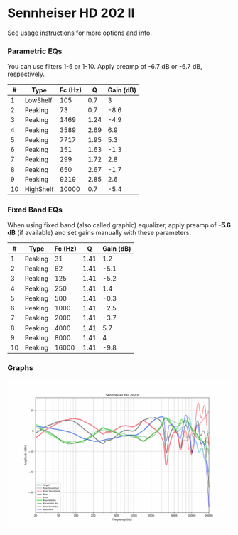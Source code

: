# Sennheiser HD 202 II
See [usage instructions](https://github.com/jaakkopasanen/AutoEq#usage) for more options and info.

### Parametric EQs
You can use filters 1-5 or 1-10. Apply preamp of -6.7 dB or -6.7 dB, respectively.

|   # | Type      |   Fc (Hz) |    Q |   Gain (dB) |
|-----|-----------|-----------|------|-------------|
|   1 | LowShelf  |       105 | 0.7  |         3   |
|   2 | Peaking   |        73 | 0.7  |        -8.6 |
|   3 | Peaking   |      1469 | 1.24 |        -4.9 |
|   4 | Peaking   |      3589 | 2.69 |         6.9 |
|   5 | Peaking   |      7717 | 1.95 |         5.3 |
|   6 | Peaking   |       151 | 1.63 |        -1.3 |
|   7 | Peaking   |       299 | 1.72 |         2.8 |
|   8 | Peaking   |       650 | 2.67 |        -1.7 |
|   9 | Peaking   |      9219 | 2.85 |         2.6 |
|  10 | HighShelf |     10000 | 0.7  |        -5.4 |

### Fixed Band EQs
When using fixed band (also called graphic) equalizer, apply preamp of **-5.6 dB** (if available) and set gains manually with these parameters.

|   # | Type    |   Fc (Hz) |    Q |   Gain (dB) |
|-----|---------|-----------|------|-------------|
|   1 | Peaking |        31 | 1.41 |         1.2 |
|   2 | Peaking |        62 | 1.41 |        -5.1 |
|   3 | Peaking |       125 | 1.41 |        -5.2 |
|   4 | Peaking |       250 | 1.41 |         1.4 |
|   5 | Peaking |       500 | 1.41 |        -0.3 |
|   6 | Peaking |      1000 | 1.41 |        -2.5 |
|   7 | Peaking |      2000 | 1.41 |        -3.7 |
|   8 | Peaking |      4000 | 1.41 |         5.7 |
|   9 | Peaking |      8000 | 1.41 |         4   |
|  10 | Peaking |     16000 | 1.41 |        -9.8 |

### Graphs
![](./Sennheiser%20HD%20202%20II.png)
